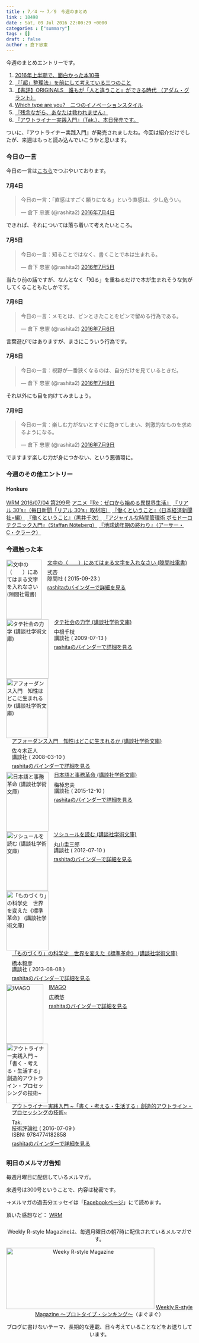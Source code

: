 ```yaml
---
title : 7／4 〜 7／9　今週のまとめ
link : 18498
date : Sat, 09 Jul 2016 22:00:29 +0000
categories : ["summary"]
tags : []
draft : false
author : 倉下忠憲
---
```


今週のまとめエントリーです。

<ol>
<li><a href="https://rashita.net/blog/?p=18467">2016年上半期で、面白かった本10冊</a></li>
<li><a href="https://rashita.net/blog/?p=18471">『「超」整理法』を前にして考えている三つのこと</a></li>
<li><a href="https://rashita.net/blog/?p=18475">【書評】ORIGINALS　誰もが「人と違うこと」ができる時代 （アダム・グラント）</a></li>
<li><a href="https://rashita.net/blog/?p=18482">Which type are you?　二つのイノベーションスタイル</a></li>
<li><a href="https://rashita.net/blog/?p=18486">『残念ながら、あなたは救われません』</a></li>
<li><a href="https://rashita.net/blog/?p=18490">『アウトライナー実践入門』（Tak.）、本日発売です。</a></li>
</ol>

ついに、『アウトライナー実践入門』が発売されましたね。今回は紹介だけでしたが、来週はもっと読み込んでいこうかと思います。

<h3>今日の一言</h3>
今日の一言は<a href="http://twitter.com/rashita2 ">こちら</a>でつぶやいております。

<h4>7月4日</h4>

<blockquote class="twitter-tweet" data-lang="ja"><p lang="ja" dir="ltr">今日の一言：「直感はすごく頼りになる」という直感は、少し危うい。</p>&mdash; 倉下 忠憲 (@rashita2) <a href="https://twitter.com/rashita2/status/749929018472796160">2016年7月4日</a></blockquote>
<script async src="//platform.twitter.com/widgets.js" charset="utf-8"></script>

できれば、それについては落ち着いて考えたいところ。

<h4>7月5日</h4>

<blockquote class="twitter-tweet" data-lang="ja"><p lang="ja" dir="ltr">今日の一言：知ることではなく、書くことで本は生まれる。</p>&mdash; 倉下 忠憲 (@rashita2) <a href="https://twitter.com/rashita2/status/750201840122212352">2016年7月5日</a></blockquote>
<script async src="//platform.twitter.com/widgets.js" charset="utf-8"></script>

当たり前の話ですが、なんとなく「知る」を重ねるだけで本が生まれそうな気がしてくることもたしかです。

<h4>7月6日</h4>

<blockquote class="twitter-tweet" data-lang="ja"><p lang="ja" dir="ltr">今日の一言：メモとは、ピンときたことをピンで留める行為である。</p>&mdash; 倉下 忠憲 (@rashita2) <a href="https://twitter.com/rashita2/status/750528829593047040">2016年7月6日</a></blockquote>
<script async src="//platform.twitter.com/widgets.js" charset="utf-8"></script>

言葉遊びではありますが、まさにこういう行為です。

<h4>7月8日</h4>

<blockquote class="twitter-tweet" data-lang="ja"><p lang="ja" dir="ltr">今日の一言：視野が一番狭くなるのは、自分だけを見ているときだ。</p>&mdash; 倉下 忠憲 (@rashita2) <a href="https://twitter.com/rashita2/status/751395989714374656">2016年7月8日</a></blockquote>
<script async src="//platform.twitter.com/widgets.js" charset="utf-8"></script>

それ以外にも目を向けてみましょう。

<h4>7月9日</h4>

<blockquote class="twitter-tweet" data-lang="ja"><p lang="ja" dir="ltr">今日の一言：楽しむ力がないとすぐに飽きてしまい、刺激的なものを求めるようになる。</p>&mdash; 倉下 忠憲 (@rashita2) <a href="https://twitter.com/rashita2/status/751583232827662337">2016年7月9日</a></blockquote>
<script async src="//platform.twitter.com/widgets.js" charset="utf-8"></script>

でますます楽しむ力が身につかない、という悪循環に。

<h3>今週のその他エントリー</h3>

<H4>Honkure</H4>

<a href="http://honkure.net/rbook/archives/702">WRM 2016/07/04 第299号</a>
<a href="http://honkure.net/rbook/archives/705">アニメ『Re：ゼロから始める異世界生活』</a>
<a href="http://honkure.net/rbook/archives/712">『リアル 30’s』（毎日新聞「リアル 30’s」取材班）</a>
<a href="http://honkure.net/rbook/archives/719">『働くということ』（日本経済新聞社=編）</a>
<a href="http://honkure.net/rbook/archives/728">『働くということ』（黒井千次）</a>
<a href="http://honkure.net/rbook/archives/734">『アジャイルな時間管理術 ポモドーロテクニック入門』（Staffan Nöteberg）</a>
<a href="http://honkure.net/rbook/archives/742">『地球幼年期の終わり』（アーサー・C・クラーク）</a>

<H3>今週触った本</H3>

<div class="mm-middle" style="margin-bottom:0px;"><div class="mm-image" style="float:left;"><a href="http://www.amazon.co.jp/exec/obidos/ASIN/B015QRVPE6/rashita1000-22 /ref=nosim" target="_blank"><img src="http://ecx.images-amazon.com/images/I/51BO0Kp4qlL._SL160_.jpg" alt="文中の（　　）にあてはまる文字を入れなさい (隙間社電書)" title="文中の（　　）にあてはまる文字を入れなさい (隙間社電書)" width="96" height="160" border="0" /></a></div><div class="mm-content" style="float:left;margin-left:15px;line-height:120%"><div class="mm-title" style="line-height:120%"><a href="http://www.amazon.co.jp/exec/obidos/ASIN/B015QRVPE6/rashita1000-22 /ref=nosim" target="_blank">文中の（　　）にあてはまる文字を入れなさい (隙間社電書)</a></div><div class="mm-detail" style="margin-top:10px;">弍杏<br />隙間社 ( 2015-09-23 )<br /><div style="margin:7px 0px"><a href="http://mediamarker.net/u/rashita/?asin=B015QRVPE6" target="_blank">rashitaのバインダーで詳細を見る</a></div></div></div><div style="clear:left"></div></div>


<div class="mm-middle" style="margin-bottom:0px;"><div class="mm-image" style="float:left;"><a href="http://www.amazon.co.jp/exec/obidos/ASIN/B00SH9DXTG/rashita1000-22 /ref=nosim" target="_blank"><img src="http://ecx.images-amazon.com/images/I/51DCtveeECL._SL160_.jpg" alt="タテ社会の力学 (講談社学術文庫)" title="タテ社会の力学 (講談社学術文庫)" width="114" height="160" border="0" /></a></div><div class="mm-content" style="float:left;margin-left:15px;line-height:120%"><div class="mm-title" style="line-height:120%"><a href="http://www.amazon.co.jp/exec/obidos/ASIN/B00SH9DXTG/rashita1000-22 /ref=nosim" target="_blank">タテ社会の力学 (講談社学術文庫)</a></div><div class="mm-detail" style="margin-top:10px;">中根千枝<br />講談社 ( 2009-07-13 )<br /><div style="margin:7px 0px"><a href="http://mediamarker.net/u/rashita/?asin=B00SH9DXTG" target="_blank">rashitaのバインダーで詳細を見る</a></div></div></div><div style="clear:left"></div></div>


<div class="mm-middle" style="margin-bottom:0px;"><div class="mm-image" style="float:left;"><a href="http://www.amazon.co.jp/exec/obidos/ASIN/B00BJ09LNM/rashita1000-22 /ref=nosim" target="_blank"><img src="http://ecx.images-amazon.com/images/I/51zWcBzZhgL._SL160_.jpg" alt="アフォーダンス入門　知性はどこに生まれるか (講談社学術文庫)" title="アフォーダンス入門　知性はどこに生まれるか (講談社学術文庫)" width="113" height="160" border="0" /></a></div><div class="mm-content" style="float:left;margin-left:15px;line-height:120%"><div class="mm-title" style="line-height:120%"><a href="http://www.amazon.co.jp/exec/obidos/ASIN/B00BJ09LNM/rashita1000-22 /ref=nosim" target="_blank">アフォーダンス入門　知性はどこに生まれるか (講談社学術文庫)</a></div><div class="mm-detail" style="margin-top:10px;">佐々木正人<br />講談社 ( 2008-03-10 )<br /><div style="margin:7px 0px"><a href="http://mediamarker.net/u/rashita/?asin=B00BJ09LNM" target="_blank">rashitaのバインダーで詳細を見る</a></div></div></div><div style="clear:left"></div></div>

<div class="mm-middle" style="margin-bottom:0px;"><div class="mm-image" style="float:left;"><a href="http://www.amazon.co.jp/exec/obidos/ASIN/B019IJPZHG/rashita1000-22 /ref=nosim" target="_blank"><img src="http://ecx.images-amazon.com/images/I/51h8GMsJF9L._SL160_.jpg" alt="日本語と事務革命 (講談社学術文庫)" title="日本語と事務革命 (講談社学術文庫)" width="114" height="160" border="0" /></a></div><div class="mm-content" style="float:left;margin-left:15px;line-height:120%"><div class="mm-title" style="line-height:120%"><a href="http://www.amazon.co.jp/exec/obidos/ASIN/B019IJPZHG/rashita1000-22 /ref=nosim" target="_blank">日本語と事務革命 (講談社学術文庫)</a></div><div class="mm-detail" style="margin-top:10px;">梅棹忠夫<br />講談社 ( 2015-12-10 )<br /><div style="margin:7px 0px"><a href="http://mediamarker.net/u/rashita/?asin=B019IJPZHG" target="_blank">rashitaのバインダーで詳細を見る</a></div></div></div><div style="clear:left"></div></div>


<div class="mm-middle" style="margin-bottom:0px;"><div class="mm-image" style="float:left;"><a href="http://www.amazon.co.jp/exec/obidos/ASIN/B00SH9DY0Y/rashita1000-22 /ref=nosim" target="_blank"><img src="http://ecx.images-amazon.com/images/I/51OVk7qyc0L._SL160_.jpg" alt="ソシュールを読む (講談社学術文庫)" title="ソシュールを読む (講談社学術文庫)" width="113" height="160" border="0" /></a></div><div class="mm-content" style="float:left;margin-left:15px;line-height:120%"><div class="mm-title" style="line-height:120%"><a href="http://www.amazon.co.jp/exec/obidos/ASIN/B00SH9DY0Y/rashita1000-22 /ref=nosim" target="_blank">ソシュールを読む (講談社学術文庫)</a></div><div class="mm-detail" style="margin-top:10px;">丸山圭三郎<br />講談社 ( 2012-07-10 )<br /><div style="margin:7px 0px"><a href="http://mediamarker.net/u/rashita/?asin=B00SH9DY0Y" target="_blank">rashitaのバインダーで詳細を見る</a></div></div></div><div style="clear:left"></div></div>



<div class="mm-middle" style="margin-bottom:0px;"><div class="mm-image" style="float:left;"><a href="http://www.amazon.co.jp/exec/obidos/ASIN/B00FEBDWYG/rashita1000-22 /ref=nosim" target="_blank"><img src="http://ecx.images-amazon.com/images/I/51AenK5vTgL._SL160_.jpg" alt="「ものづくり」の科学史　世界を変えた《標準革命》 (講談社学術文庫)" title="「ものづくり」の科学史　世界を変えた《標準革命》 (講談社学術文庫)" width="114" height="160" border="0" /></a></div><div class="mm-content" style="float:left;margin-left:15px;line-height:120%"><div class="mm-title" style="line-height:120%"><a href="http://www.amazon.co.jp/exec/obidos/ASIN/B00FEBDWYG/rashita1000-22 /ref=nosim" target="_blank">「ものづくり」の科学史　世界を変えた《標準革命》 (講談社学術文庫)</a></div><div class="mm-detail" style="margin-top:10px;">橋本毅彦<br />講談社 ( 2013-08-08 )<br /><div style="margin:7px 0px"><a href="http://mediamarker.net/u/rashita/?asin=B00FEBDWYG" target="_blank">rashitaのバインダーで詳細を見る</a></div></div></div><div style="clear:left"></div></div>


<div class="mm-middle" style="margin-bottom:0px;"><div class="mm-image" style="float:left;"><a href="http://www.amazon.co.jp/exec/obidos/ASIN/B01HC4NTY0/rashita1000-22 /ref=nosim" target="_blank"><img src="http://ecx.images-amazon.com/images/I/41aRsI1P3IL._SL160_.jpg" alt="IMAGO" title="IMAGO" width="100" height="160" border="0" /></a></div><div class="mm-content" style="float:left;margin-left:15px;line-height:120%"><div class="mm-title" style="line-height:120%"><a href="http://www.amazon.co.jp/exec/obidos/ASIN/B01HC4NTY0/rashita1000-22 /ref=nosim" target="_blank">IMAGO</a></div><div class="mm-detail" style="margin-top:10px;">広橋悠<br /><div style="margin:7px 0px"><a href="http://mediamarker.net/u/rashita/?asin=B01HC4NTY0" target="_blank">rashitaのバインダーで詳細を見る</a></div></div></div><div style="clear:left"></div></div>


<div class="mm-middle" style="margin-bottom:0px;"><div class="mm-image" style="float:left;"><a href="http://www.amazon.co.jp/exec/obidos/ASIN/4774182850/rashita1000-22 /ref=nosim" target="_blank"><img src="http://ecx.images-amazon.com/images/I/51VqTKTl0WL._SL160_.jpg" alt="アウトライナー実践入門 ~「書く・考える・生活する」創造的アウトライン・プロセッシングの技術~" title="アウトライナー実践入門 ~「書く・考える・生活する」創造的アウトライン・プロセッシングの技術~" width="113" height="160" border="0" /></a></div><div class="mm-content" style="float:left;margin-left:15px;line-height:120%"><div class="mm-title" style="line-height:120%"><a href="http://www.amazon.co.jp/exec/obidos/ASIN/4774182850/rashita1000-22 /ref=nosim" target="_blank">アウトライナー実践入門 ~「書く・考える・生活する」創造的アウトライン・プロセッシングの技術~</a></div><div class="mm-detail" style="margin-top:10px;">Tak.<br />技術評論社 ( 2016-07-09 )<br />ISBN: 9784774182858<br /><div style="margin:7px 0px"><a href="http://mediamarker.net/u/rashita/?asin=4774182850" target="_blank">rashitaのバインダーで詳細を見る</a></div></div></div><div style="clear:left"></div></div>


<h3>明日のメルマガ告知</h3>
毎週月曜日に配信しているメルマガ。

来週号は300号ということで、内容は秘密です。

→メルマガの過去分エッセイは「<a href="http://www.facebook.com/home.php#!/rashitaportal">Facebookページ</a>」にて読めます。

頂いた感想など：
<a class="twitter-timeline"  href="https://twitter.com/rashita2/timelines/427262290753097729"  data-widget-id="427265271171010561">WRM</a>
    <script>!function(d,s,id){var js,fjs=d.getElementsByTagName(s)[0],p=/^http:/.test(d.location)?'http':'https';if(!d.getElementById(id)){js=d.createElement(s);js.id=id;js.src=p+"://platform.twitter.com/widgets.js";fjs.parentNode.insertBefore(js,fjs);}}(document,"script","twitter-wjs");</script>

<div style="text-align:center;margin-top:25px;">
Weekly R-style Magazineは、毎週月曜日の朝7時に配信されているメルマガです。

<a href="http://www.mag2.com/m/0001185133.html" target="_blank"><img src="https://rashita.net/blog/wp-content/uploads/2010/09/mmbanner.jpg" alt="Weeky R-style Magazine" width="400" height="165" class="alignnone size-full wp-image-12201" /></a>
<a href="http://www.mag2.com/m/0001185133.html" target="_blank">Weekly R-style Magazine ～プロトタイプ・シンキング～</a>（まぐまぐ）

ブログに書けないテーマ、長期的な連載、日々考えていることなどをお送りしています。
</div>